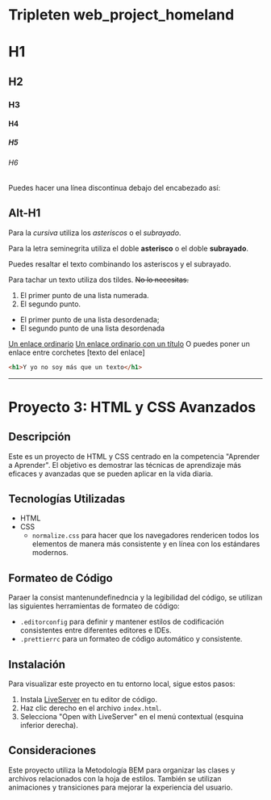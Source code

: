 # Tripleten web_project_homeland

# H1
## H2
### H3
#### H4
##### H5
###### H6

Puedes hacer una línea discontinua debajo del encabezado así:

Alt-H1
------

Para la *cursiva* utiliza los *asteriscos* o el _subrayado_.

Para la letra seminegrita utiliza el doble **asterisco** o el doble __subrayado__.

Puedes resaltar el texto combinando los asteriscos y el subrayado.

Para tachar un texto utiliza dos tildes. ~~No lo necesitas.~~ 


1. El primer punto de una lista numerada.
2. El segundo punto.

* El primer punto de una lista desordenada;
* El segundo punto de una lista desordenada


[Un enlace ordinario](https://www.yandex.com)
[Un enlace ordinario con un título](https://www.yandex.com "It's Yandex!")
O puedes poner un enlace entre corchetes [texto del enlace]


```html
<h1>Y yo no soy más que un texto</h1>
```
--------


# Proyecto 3: HTML y CSS Avanzados

## Descripción

Este es un proyecto de HTML y CSS centrado en la competencia "Aprender a Aprender". El objetivo es demostrar las técnicas de aprendizaje más eficaces y avanzadas que se pueden aplicar en la vida diaria.

## Tecnologías Utilizadas

- HTML
- CSS
  - `normalize.css` para hacer que los navegadores rendericen todos los elementos de manera más consistente y en línea con los estándares modernos.

## Formateo de Código

Paraer la consist mantenundefinedncia y la legibilidad del código, se utilizan las siguientes herramientas de formateo de código:

- `.editorconfig` para definir y mantener estilos de codificación consistentes entre diferentes editores e IDEs.
- `.prettierrc` para un formateo de código automático y consistente.

## Instalación

Para visualizar este proyecto en tu entorno local, sigue estos pasos:

1. Instala [LiveServer](https://marketplace.visualstudio.com/items?itemName=ritwickdey.LiveServer) en tu editor de código.
2. Haz clic derecho en el archivo `index.html`.
3. Selecciona "Open with LiveServer" en el menú contextual (esquina inferior derecha).

## Consideraciones

Este proyecto utiliza la Metodología BEM para organizar las clases y archivos relacionados con la hoja de estilos. También se utilizan animaciones y transiciones para mejorar la experiencia del usuario.
